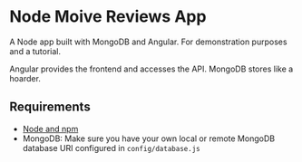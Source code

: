 # Node Moive Reviews App

A Node app built with MongoDB and Angular. For demonstration purposes and a tutorial.

Angular provides the frontend and accesses the API. MongoDB stores like a hoarder.

## Requirements

- [Node and npm](http://nodejs.org)
- MongoDB: Make sure you have your own local or remote MongoDB database URI configured in `config/database.js`



